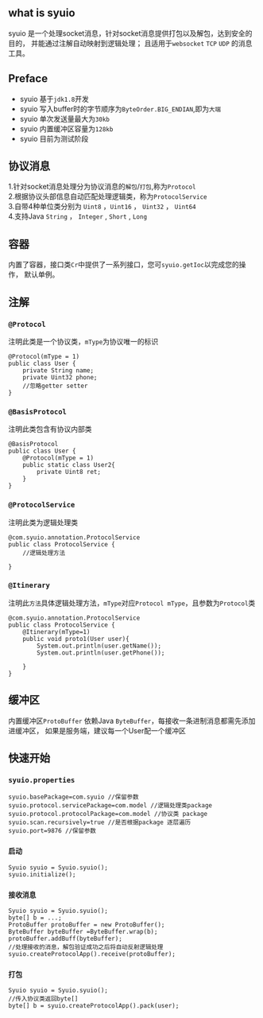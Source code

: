 ## what is syuio
syuio 是一个处理socket消息，针对socket消息提供打包以及解包，达到安全的目的，
并能通过注解自动映射到逻辑处理；
且适用于`websocket` `TCP` `UDP` 的消息工具。

## Preface
* syuio 基于`jdk1.8`开发
* syuio 写入buffer时的字节顺序为`ByteOrder.BIG_ENDIAN`,即为`大端`
* syuio 单次发送量最大为`30kb`
* syuio 内置缓冲区容量为`128kb`
* syuio 目前为测试阶段

## 协议消息
1.针对socket消息处理分为协议消息的`解包`/`打包`,称为`Protocol` <br>
2.根据协议头部信息自动匹配处理逻辑类，称为`ProtocolService` <br>
3.自带4种单位类分别为 `Uint8` ，`Uint16` ， `Uint32` ， `Uint64` <br>
4.支持Java `String` ， `Integer` , `Short` , `Long`

## 容器
内置了容器，接口类`Cr`中提供了一系列接口，您可`syuio.getIoc`以完成您的操作，
默认单例。

## 注解
### `@Protocol`
注明此类是一个协议类，`mType`为协议唯一的标识
```
@Protocol(mType = 1)
public class User {
    private String name;
    private Uint32 phone;
    //忽略getter setter
}
```

### `@BasisProtocol`
注明此类包含有协议内部类
```
@BasisProtocol
public class User {
    @Protocol(mType = 1)
    public static class User2{
        private Uint8 ret;
    }
}
```

### `@ProtocolService`
注明此类为逻辑处理类
```
@com.syuio.annotation.ProtocolService
public class ProtocolService {
    //逻辑处理方法
    
}
```

### `@Itinerary`
注明此`方法`具体逻辑处理方法，`mType`对应`Protocol mType`，且参数为`Protocol`类
```
@com.syuio.annotation.ProtocolService
public class ProtocolService {
    @Itinerary(mType=1)
    public void proto1(User user){
        System.out.println(user.getName());
        System.out.println(user.getPhone());

    }
}
```

## 缓冲区
内置缓冲区`ProtoBuffer` 依赖Java `ByteBuffer`，每接收一条进制消息都需先添加进缓冲区，
如果是服务端，建议每一个User配一个缓冲区

## 快速开始

### `syuio.properties`

```
syuio.basePackage=com.syuio //保留参数
syuio.protocol.servicePackage=com.model //逻辑处理类package
syuio.protocol.protocolPackage=com.model //协议类 package
syuio.scan.recursively=true //是否根据package 逐层遍历
syuio.port=9876 //保留参数
```

### `启动`
```
Syuio syuio = Syuio.syuio();
syuio.initialize();

```

### `接收消息`

```
Syuio syuio = Syuio.syuio();
byte[] b = ...;
ProtoBuffer protoBuffer = new ProtoBuffer();
ByteBuffer byteBuffer =ByteBuffer.wrap(b);
protoBuffer.addBuff(byteBuffer);
//处理接收的消息，解包验证成功之后将自动反射逻辑处理
syuio.createProtocolApp().receive(protoBuffer);
```

### `打包`
```
Syuio syuio = Syuio.syuio();
//传入协议类返回byte[]
byte[] b = syuio.createProtocolApp().pack(user);

```

